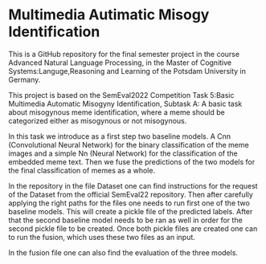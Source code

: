 # Multimedia Autimatic Misogy Identification


This is a GitHub repository for the final semester project in the course Advanced Natural Language Processing, in the Master of Cognitive Systems:Languge,Reasoning and Learning of the Potsdam University in Germany.

This project is based on the SemEval2022 Competition Task 5:Basic Multimedia Automatic Misogyny Identification, Subtask A: A basic task about misogynous meme identification, where a meme should be categorized either as misogynous or not misogynous.

In this task we introduce as a first step two baseline models. A Cnn (Convolutional Neural Network) for the binary classification of the meme images and a simple Nn (Neural Network) for the classification of the embedded meme text. Then we fuse the predictions of the two models for the final classification of memes as a whole.

In the repository in the file Dataset one can find instructions for the request of the Dataset from the official SemEval22 repository. Then after carefully applying the right paths for the files one needs to run first one of the two baseline models. This will create a pickle file of the predicted labels. After that the second baseline model needs to be ran as well in order for the second pickle file to be created. Once both pickle files are created one can to run the fusion, which uses these two files as an input.

In the fusion file one can also find the evaluation of the three models.


